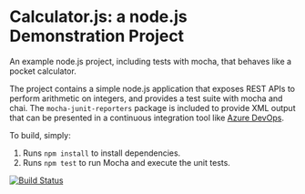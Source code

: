 Calculator.js: a node.js Demonstration Project
==============================================
An example node.js project, including tests with mocha, that behaves like
a pocket calculator.

The project contains a simple node.js application that exposes REST APIs
to perform arithmetic on integers, and provides a test suite with mocha
and chai.  The `mocha-junit-reporters` package is included to provide XML
output that can be presented in a continuous integration tool like
[Azure DevOps](https://azure.com/devops).

To build, simply:

1. Runs `npm install` to install dependencies.
2. Runs `npm test` to run Mocha and execute the unit tests.

[![Build Status](https://dev.azure.com/user10747/Integrating%20External%20Source%20Control%20with%20Azure%20Pipelines/_apis/build/status/mcha-dev.calculator?branchName=master)](https://dev.azure.com/user10747/Integrating%20External%20Source%20Control%20with%20Azure%20Pipelines/_build/latest?definitionId=8&branchName=master)
